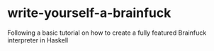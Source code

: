 write-yourself-a-brainfuck
==========================

Following a basic tutorial on how to create a fully featured Brainfuck interpreter in Haskell
